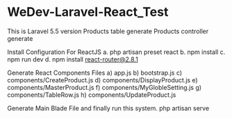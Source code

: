 # WeDev-Laravel-React_Test

This is Laravel 5.5 version
Products table generate
Products controller generate

Install Configuration For ReactJS
a. php artisan preset react
b. npm install
c. npm run dev
d. npm install react-router@2.8.1

Generate React Components Files
a) app.js
b) bootstrap.js
c) components/CreateProduct.js
d) components/DisplayProduct.js
e) components/MasterProduct.js
f) components/MyGlobleSetting.js
g) components/TableRow.js
h) components/UpdateProduct.js

Generate Main Blade File and finally run this system.
php artisan serve
